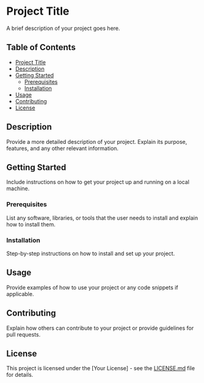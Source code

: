 # Project Title

A brief description of your project goes here.

## Table of Contents

- [Project Title](#project-title)
- [Description](#description)
- [Getting Started](#getting-started)
  - [Prerequisites](#prerequisites)
  - [Installation](#installation)
- [Usage](#usage)
- [Contributing](#contributing)
- [License](#license)

## Description

Provide a more detailed description of your project. Explain its purpose, features, and any other relevant information.

## Getting Started

Include instructions on how to get your project up and running on a local machine.

### Prerequisites

List any software, libraries, or tools that the user needs to install and explain how to install them.

### Installation

Step-by-step instructions on how to install and set up your project.

## Usage

Provide examples of how to use your project or any code snippets if applicable.

## Contributing

Explain how others can contribute to your project or provide guidelines for pull requests.

## License

This project is licensed under the [Your License] - see the [LICENSE.md](LICENSE.md) file for details.
